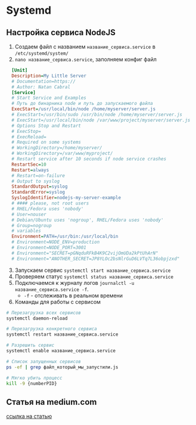 # Systemd

## Настройка сервиса NodeJS

1. Создаем файл с названием `название_сервиса.service` в `/etc/systemd/system/`
2. `nano название_сервиса.service`, заполняем конфиг файл

```ini
  [Unit]
  Description=My Little Server
  # Documentation=https://
  # Author: Natan Cabral
  [Service]
  # Start Service and Examples
  # Путь до бинарника node и путь до запускаемого файла
  ExecStart=/usr/local/bin/node /home/myserver/server.js
  # ExecStart=/usr/bin/sudo /usr/bin/node /home/myserver/server.js
  # ExecStart=/usr/local/bin/node /var/www/project/myserver/server.js
  # Options Stop and Restart
  # ExecStop=
  # ExecReload=
  # Required on some systems
  # WorkingDirectory=/home/myserver/
  # WorkingDirectory=/var/www/myproject/
  # Restart service after 10 seconds if node service crashes
  RestartSec=10
  Restart=always
  # Restart=on-failure
  # Output to syslog
  StandardOutput=syslog
  StandardError=syslog
  SyslogIdentifier=nodejs-my-server-example
  # #### please, not root users
  # RHEL/Fedora uses 'nobody'
  # User=nouser
  # Debian/Ubuntu uses 'nogroup', RHEL/Fedora uses 'nobody'
  # Group=nogroup
  # variables
  Environment=PATH=/usr/bin:/usr/local/bin
  # Environment=NODE_ENV=production
  # Environment=NODE_PORT=3001
  # Environment="SECRET=pGNqduRFkB4K9C2vijOmUDa2kPtUhArN"
  # Environment="ANOTHER_SECRET=JP8YLOc2bsNlrGuD6LVTq7L36obpjzxd"
```

3. Запускаем сервис `systemctl start название_сервиса.service`
4. Проверяем статус `systemctl status название_сервиса.service`
5. Подключаемся к журналу логов `journalctl -u название_сервиса.service -f`.
   - `-f` - отслеживать в реальном времени
6. Команды для работы с сервисом

```bash
# Перезагрузка всех сервисов
systemctl daemon-reload

# Перезагрузка конкретного сервиса
systemctl restart название_сервиса.service

# Разрешить сервис
systemctl enable название_сервиса.service

# Список запущенных сервисов
ps -ef | grep файл_который_мы_запустили.js

# Мягко убить процесс
kill -9 {numberPID}
```

## Статья на medium.com

[ссылка на статью](https://natancabral.medium.com/run-node-js-service-with-systemd-on-linux-42cfdf0ad7b2)
